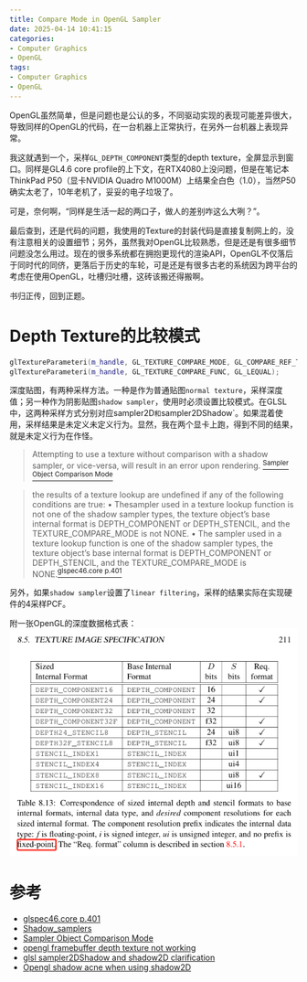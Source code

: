 ```yaml
---
title: Compare Mode in OpenGL Sampler
date: 2025-04-14 10:41:15
categories:
- Computer Graphics
- OpenGL
tags: 
- Computer Graphics
- OpenGL
---
```


OpenGL虽然简单，但是问题也是公认的多，不同驱动实现的表现可能差异很大，导致同样的OpenGL的代码，在一台机器上正常执行，在另外一台机器上表现异常。

我这就遇到一个，采样`GL_DEPTH_COMPONENT`类型的depth texture，全屏显示到窗口。同样是GL4.6 core profile的上下文，在RTX4080上没问题，但是在笔记本ThinkPad P50（显卡NVIDIA Quadro M1000M）上结果全白色（1.0），当然P50确实太老了，10年老机了，妥妥的电子垃圾了。

可是，奈何啊，“同样是生活一起的两口子，做人的差别咋这么大咧？”。

最后查到，还是代码的问题，我使用的Texture的封装代码是直接复制网上的，没有注意相关的设置细节；另外，虽然我对OpenGL比较熟悉，但是还是有很多细节问题没怎么用过。现在的很多系统都在拥抱更现代的渲染API，OpenGL不仅落后于同时代的同侪，更落后于历史的车轮，可是还是有很多古老的系统因为跨平台的考虑在使用OpenGL，吐槽归吐槽，这砖该搬还得搬啊。

书归正传，回到正题。

# Depth Texture的比较模式

``` c++
glTextureParameteri(m_handle, GL_TEXTURE_COMPARE_MODE, GL_COMPARE_REF_TO_TEXTURE);
glTextureParameteri(m_handle, GL_TEXTURE_COMPARE_FUNC, GL_LEQUAL);
```

深度贴图，有两种采样方法。一种是作为普通贴图`normal texture`，采样深度值；另一种作为阴影贴图`shadow sampler`，使用时必须设置比较模式。在GLSL中，这两种采样方式分别对应sampler2D`和`sampler2DShadow`。如果混着使用，采样结果是未定义未定义行为。显然，我在两个显卡上跑，得到不同的结果，就是未定义行为在作怪。

> Attempting to use a texture without comparison with a shadow sampler, or vice-versa, will result in an error upon rendering. [<sup>Sampler Object Comparison Mode</sup>](https://www.khronos.org/opengl/wiki/sampler_Object#Comparison_mode)

>  the results of a texture lookup are undefined if any of the following conditions are true:
 • Thesampler used in a texture lookup function is not one of the shadow sampler types, the texture object’s base internal format is DEPTH_COMPONENT or DEPTH_STENCIL, and the TEXTURE_COMPARE_MODE is not NONE.
 • The sampler used in a texture lookup function is one of the shadow sampler types, the texture object’s base internal format is DEPTH_COMPONENT or DEPTH_STENCIL, and the TEXTURE_COMPARE_MODE is NONE.[<sup>glspec46.core p.401</sup>](https://registry.khronos.org/OpenGL/specs/gl/glspec46.core.pdf)

另外，如果`shadow sampler`设置了`linear filtering`，采样的结果实际在实现硬件的4采样PCF。

附一张OpenGL的深度数据格式表：
![Compare-Mode-in-OpenGL-Sampler/depth_format](../images/Compare-Mode-in-OpenGL-Sampler/depth_format.png)

# 参考
- [glspec46.core p.401](https://registry.khronos.org/OpenGL/specs/gl/glspec46.core.pdf)
- [Shadow_samplers](https://www.khronos.org/opengl/wiki/Sampler_(GLSL)#Shadow_samplers)
- [Sampler Object Comparison Mode](https://www.khronos.org/opengl/wiki/sampler_Object#Comparison_mode)
- [opengl framebuffer depth texture not working](https://stackoverflow.com/questions/22919583/opengl-framebuffer-depth-texture-not-working)
- [glsl sampler2DShadow and shadow2D clarification](https://stackoverflow.com/questions/22419682/glsl-sampler2dshadow-and-shadow2d-clarification/22426507#22426507)
- [Opengl shadow acne when using shadow2D](https://stackoverflow.com/questions/19516538/opengl-shadow-acne-when-using-shadow2d)